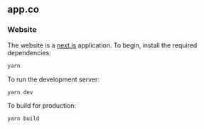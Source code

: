 app.co
----

### Website 

The website is a [next.js](https://github.com/zeit/next.js/) application. To begin, install the required dependencies:

```bash
yarn
```

To run the development server:

```bash
yarn dev
```

To build for production:

```bash
yarn build
```